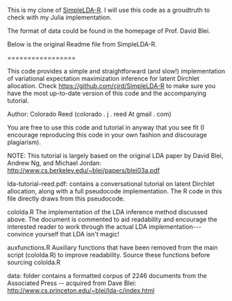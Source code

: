 This is my clone of [SimpleLDA-R](https://github.com/cjrd/SimpleLDA-R). I will use this code as a groudtruth to check with my Julia implementation. 

The format of data could be found in the homepage of Prof. David Blei.

Below is the original Readme file from SimpleLDA-R.

=================

This code provides a simple and straightforward (and slow!) implementation of variational expectation maximization inference for latent Dirchlet allocation. Check https://github.com/cjrd/SimpleLDA-R to make sure you have the most up-to-date version of this code and the accompanying tutorial.

Author: Colorado Reed (colorado . j . reed At gmail . com)

You are free to use this code and tutorial in anyway that you see fit (I encourage reproducing this code in your own fashion and discourage plagiarism).

NOTE: This tutorial is largely based on the original LDA paper by David Blei, Andrew Ng, and Michael Jordan: http://www.cs.berkeley.edu/~blei/papers/blei03a.pdf


lda-tutorial-reed.pdf: contains a conversational tutorial on latent Dirchlet allocation, along with a full pseudocode implementation. The R code in this file directly draws from this pseudocode.

cololda.R The implementation of the LDA inference method discussed above. The document is commented to aid readability and encourage the interested reader to work through the actual LDA implementation---convince yourself that LDA isn't magic!

auxfunctions.R Auxiliary functions that have been removed from the main script (cololda.R) to improve readability. Source these functions before sourcing cololda.R

data: folder contains a formatted corpus of 2246 documents from the Associated Press -- acquired from Dave Blei: http://www.cs.princeton.edu/~blei/lda-c/index.html
